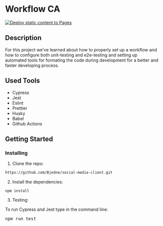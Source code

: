 # Workflow CA
[![Deploy static content to Pages](https://github.com/Bjedne/social-media-client/actions/workflows/pages.yml/badge.svg?branch=workflow)](https://github.com/Bjedne/social-media-client/actions/workflows/pages.yml)

## Description
For this project we've learned about how to properly set up a workflow and how to configure both unit-testing and e2e-testing and setting up automated tools for formating the code during development for a better and faster developing process.

## Used Tools

- Cypress
- Jest
- Eslint
- Prettier
- Husky
- Babel
- Github Actions

## Getting Started

### Installing

1. Clone the repo:

```bash
https://github.com/Bjedne/social-media-client.git
```

2. Install the dependencies:

```
npm install
```

3. Testing:

To run Cypress and Jest type in the command line:
<pre>npm run test</pre>

